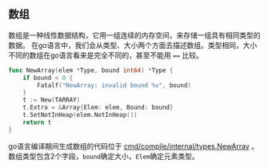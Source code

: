 ## 数组
数组是一种线性数据结构，它用一组连续的内存空间，来存储一组具有相同类型的数据。
在go语言中，我们会从类型、大小两个方面去描述数组。类型相同，大小不同的数组在go语言看来是完全不同的，甚至不能用 `==` 比较。

```go
func NewArray(elem *Type, bound int64) *Type {
	if bound < 0 {
		Fatalf("NewArray: invalid bound %v", bound)
	}
	t := New(TARRAY)
	t.Extra = &Array{Elem: elem, Bound: bound}
	t.SetNotInHeap(elem.NotInHeap())
	return t
}
```
go语言编译期间生成数组的代码位于
[cmd/compile/internal/types.NewArray](https://draveness.me/golang/tree/cmd/compile/internal/types.NewArray)
。数组类型包含2个字段，`bound`确定大小，`Elem`确定元素类型。


